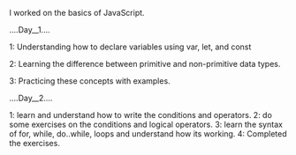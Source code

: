 I worked on the basics of JavaScript.

....Day__1....

1: Understanding how to declare variables using var, let, and const

2: Learning the difference between primitive and non-primitive data types.

3: Practicing these concepts with examples.

....Day__2....

1: learn and understand how to write the conditions and operators.
2: do some exercises on the conditions and logical operators.
3: learn the syntax of for, while, do..while, loops and understand how its working.
4: Completed the exercises.